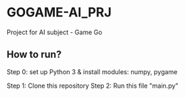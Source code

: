 # GOGAME-AI_PRJ
Project for AI subject - Game Go

## How to run?
Step 0: set up Python 3 & install modules: numpy, pygame </p>
Step 1: Clone this repository
Step 2: Run this file "main.py"

